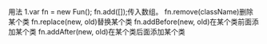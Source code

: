 用法
1.var fn = new Fun();
fn.add([]);传入数组。
fn.remove(className)删除某个类
fn.replace(new, old)替换某个类
fn.addBefore(new, old)在某个类前面添加某个类
fn.addAfter(new, old)在某个类后面添加某个类